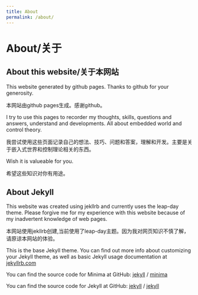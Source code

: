 ```yaml
---
title: About
permalink: /about/
---
```

# About/关于
## About this website/关于本网站
This website generated by github pages. Thanks to github for your generosity.

本网站由github pages生成。感谢github。

I try to use this pages to recorder my thoughts, skills, questions and answers, understand and developments. All about embedded world and control theory.

我尝试使用这些页面记录自己的想法、技巧、问题和答案，理解和开发。主要是关于嵌入式世界和控制理论相关的东西。

Wish it is valueable for you.

希望这些知识对你有用途。




## About Jekyll
This website was created using jekllrb and currently uses the leap-day theme. Please forgive me for my experience with this website because of my inadvertent knowledge of web pages.

本网站使用jekllrb创建,当前使用了leap-day主题。因为我对网页知识不慎了解，请原谅本网站的体验。


This is the base Jekyll theme. You can find out more info about customizing your Jekyll theme, as well as basic Jekyll usage documentation at [jekyllrb.com](https://jekyllrb.com/)

You can find the source code for Minima at GitHub:
[jekyll][jekyll-organization] /
[minima](https://github.com/jekyll/minima)

You can find the source code for Jekyll at GitHub:
[jekyll][jekyll-organization] /
[jekyll](https://github.com/jekyll/jekyll)


[jekyll-organization]: https://github.com/jekyll
